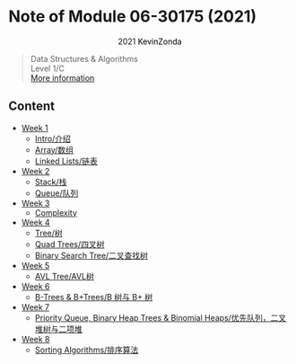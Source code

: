 # Note of Module 06-30175 (2021)

<center>
<span>2021</span>
<a style="text-decoration:none; color: black;" href="https://github.com/KevinZonda">KevinZonda</a>
</center>

> Data Structures & Algorithms  
> Level 1/C  
> [More information](https://www.cs.bham.ac.uk/internal/modules/2021/06-30175/)

## Content

- [Week 1](note/Week1)
  - [Intro/介绍](note/Week1/Week1-0.md)
  - [Array/数组](note/Week1/Week1-1.md)
  - [Linked Lists/链表](note/Week1/Week1-2.md)
- [Week 2](note/Week2)
  - [Stack/栈](note/Week2/Week2-0.md)
  - [Queue/队列](note/Week2/Week2-1.md)
- [Week 3](note/Week3)
  - [Complexity](note/Week3/Week3-0.md)
- [Week 4](note/Week4)
  - [Tree/树](note/Week4/Week4-0.md)
  - [Quad Trees/四叉树](note/Week4/Week4-1.md)
  - [Binary Search Tree/二叉查找树](note/Week4/Week4-2.md)
- [Week 5](note/Week5)
  - [AVL Tree/AVL树](note/Week5/Week5-0.md)
- [Week 6](note/Week6)
  - [B-Trees & B+Trees/B 树与 B+ 树](note/Week6/Week6-0.md)
- [Week 7](note/Week7)
  - [Priority Queue, Binary Heap Trees & Binomial Heaps/优先队列，二叉堆树与二项堆](note/Week7/Week7-0.md)
- [Week 8](note/Week8)
  - [Sorting Algorithms/排序算法](note/Week8/Week8-0.md)